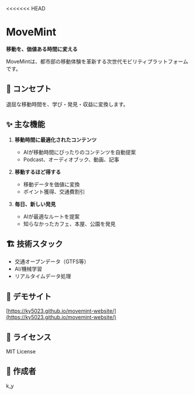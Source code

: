<<<<<<< HEAD
# MoveMint

**移動を、価値ある時間に変える**

MoveMintは、都市部の移動体験を革新する次世代モビリティプラットフォームです。

## 🎯 コンセプト

退屈な移動時間を、学び・発見・収益に変換します。

## ✨ 主な機能

1. **移動時間に最適化されたコンテンツ**
   - AIが移動時間にぴったりのコンテンツを自動提案
   - Podcast、オーディオブック、動画、記事

2. **移動するほど得する**
   - 移動データを価値に変換
   - ポイント獲得、交通費割引

3. **毎日、新しい発見**
   - AIが最適なルートを提案
   - 知らなかったカフェ、本屋、公園を発見

## 🏗️ 技術スタック

- 交通オープンデータ（GTFS等）
- AI/機械学習
- リアルタイムデータ処理

## 📱 デモサイト

[https://ky5023.github.io/movemint-website/](https://ky5023.github.io/movemint-website/)

## 📄 ライセンス

MIT License

## 👤 作成者

k_y

